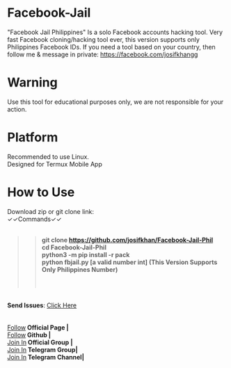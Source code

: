 # Facebook-Jail
"Facebook Jail Philippines" Is a solo Facebook accounts hacking tool. Very fast Facebook cloning/hacking tool ever, this version supports only Philippines Facebook IDs. If you need a tool based on your country, then follow me &amp; message in private: https://facebook.com/josifkhangg


# Warning
Use this tool for educational purposes only, we are not responsible for your action.



# Platform
Recommended to use Linux.<br/>
Designed for Termux Mobile App

# How to Use

Download zip or git clone link:<br/>
✓✓Commands✓✓
<br/><br/><b>
>>git clone https://github.com/josifkhan/Facebook-Jail-Phil <br/>
>>cd Facebook-Jail-Phil <br/>
>>python3 -m pip install -r pack<br/>
>>python fbjail.py [a valid number int] (This Version Supports Only Philippines Number)</b><br/>
<br/><br/>

<br/><b>Send Issues</b>: <a href="https://facebook.com/josifkhangg">Click Here</a><br/><br/>
<br/><a href="https://facebook.com/109845683903349">Follow</a><b>  Official Page |</b>
<br/><a href="https://github.com/josifkhan">Follow</a><b>  Github |</b>
<br/><a href="https://facebook.com/groups/437537707116624/">Join In</a><b>  Official Group |</b>
<br/><a href="https://t.me/termuxbangla">Join In</a><b>  Telegram Group|</b>
<br/><a href="https://t.me/hacker101community">Join In</a><b>  Telegram Channel|</b><br/><br/>
   
